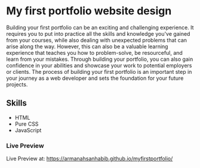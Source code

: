 # My first portfolio website design
Building your first portfolio can be an exciting and challenging experience. It requires you to put into practice all the skills and knowledge you've gained from your courses, while also dealing with unexpected problems that can arise along the way. However, this can also be a valuable learning experience that teaches you how to problem-solve, be resourceful, and learn from your mistakes. Through building your portfolio, you can also gain confidence in your abilities and showcase your work to potential employers or clients. The process of building your first portfolio is an important step in your journey as a web developer and sets the foundation for your future projects.

## Skills
- HTML
- Pure CSS
- JavaScript

### Live Preview
Live Preview at: https://armanahsanhabib.github.io/myfirstportfolio/
